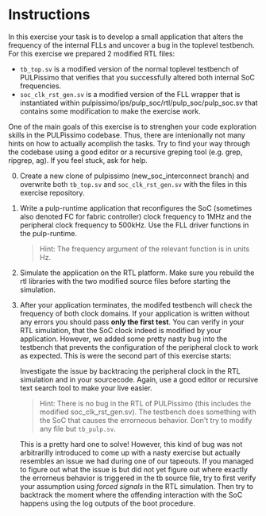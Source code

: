 # Instructions
In this exercise your task is to develop a small application that alters the
frequency of the internal FLLs and uncover a bug in the toplevel testbench. For
this exercise we prepared 2 modified RTL files:
- `tb_top.sv` is a modified version of the normal toplevel testbench of
  PULPissimo that verifies that you successfully altered both internal SoC
  frequencies.
- `soc_clk_rst_gen.sv` is a modified version of the FLL wrapper that is
  instantiated within pulpissimo/ips/pulp_soc/rtl/pulp_soc/pulp_soc.sv that
  contains some modification to make the exercise work.
  
One of the main goals of this exercise is to strenghen your code exploration
skills in the PULPissimo codebase. Thus, there are intenionally not many hints on
how to actually acomplish the tasks. Try to find your way through the codebase
using a good editor or a recursive greping tool (e.g. grep, ripgrep, ag). If you
feel stuck, ask for help.
  
  0. Create a new clone of pulpissimo (new_soc_interconnect branch) and
     overwrite both `tb_top.sv` and `soc_clk_rst_gen.sv` with the files in this exercise repository.
     
  1. Write a pulp-runtime application that reconfigures the SoC (sometimes also
     denoted FC for fabric controller) clock frequency to 1MHz and the
     peripheral clock frequency to 500kHz. Use the FLL driver functions in the
     pulp-runtime. 
     
     > Hint: The frequency argument of the relevant function is in units Hz.
  2. Simulate the application on the RTL platform. Make sure you rebuild the rtl
     libraries with the two modified source files before starting the
     simulation.
  3. After your application terminates, the modifed testbench will check the
     frequency of both clock domains. If your application is written without any
     errors you should pass **only the first test**. You can verify in your RTL
     simulation, that the SoC clock indeed is modified by your application.
     However, we added some pretty nasty bug into the testbench that prevents
     the configuration of the peripheral clock to work as expected. This is were
     the second part of this exercise starts:
     
     Investigate the issue by backtracing the peripheral clock in the RTL
     simulation and in your sourcecode. Again, use a good editor or recursive
     text search tool to make your live easier. 
     
     > Hint: There is no bug in the RTL of PULPissimo (this includes the modified
     > soc_clk_rst_gen.sv). The testbench does something with the SoC that
     > causes the errorneous behavior. Don't try to modify any file but `tb_pulp.sv`.
     
     This is a pretty hard one to solve! However, this kind of bug was not
     arbitrarilly introduced to come up with a nasty exercise but actually
     resembles an issue we had during one of our tapeouts. If you managed to
     figure out what the issue is but did not yet figure out where exactly the
     errorneus behavior is triggered in the tb source file, try to first verify
     your assumption using *forced signals* in the RTL simulation. Then try to
     backtrack the moment where the offending interaction with the SoC happens
     using the log outputs of the boot procedure.
     
     
  
     
     
     
     
